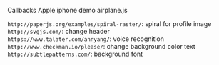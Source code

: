 
Callbacks
Apple iphone demo
airplane.js



`http://paperjs.org/examples/spiral-raster/`: spiral for profile image  
`http://svgjs.com/`: change header  
`https://www.talater.com/annyang/`: voice recognition  
`http://www.checkman.io/please/`: change background color text  
`http://subtlepatterns.com/`: background font  